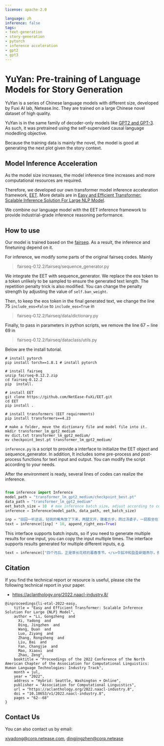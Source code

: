 ```yaml
---
license: apache-2.0

language: zh
inference: false
tags:
- text-generation
- story-generation
- pytorch
- inference acceleration
- gpt2
- gpt3
---
```

# YuYan: Pre-training of Language Models for Story Generation

YuYan is a series of Chinese language models with different size, developed by Fuxi AI lab, Netease.Inc. They are trained on a large Chinese novel dataset of high quality. 

YuYan is in the same family of decoder-only models like [GPT2 and GPT-3](https://arxiv.org/abs/2005.14165). As such, it was pretrained using the self-supervised causal language modedling objective.

Because the training data is mainly the novel, the model is good at generating the next plot given the story context.

## Model Inference Acceleration 

As the model size increases, the model inference time increases and more computational resources are required. 

Therefore, we developed our own transformer model inference acceleration framework, [EET](https://github.com/NetEase-FuXi/EET.git). More details are in [Easy and Efficient Transformer: Scalable Inference Solution For Large NLP Model](https://aclanthology.org/2022.naacl-industry.8/).

We combine our language model with the EET inference framework to provide industrial-grade inference reasoning performance.

## How to use

Our model is trained based on the [fairseq](https://github.com/facebookresearch/fairseq). As a result, the inference and finetuning depend on it.

For inference, we modify some parts of the original fairseq codes. Mainly 
> fairseq-0.12.2/fairseq/sequence_generator.py

We integrate the EET with sequence_generator. We replace the eos token to a token unlikely to be sampled to ensure the generated text length. The repetition penalty trick is also modified. You can change the penalty strength by adjusting the value of `self.ban_weight`.  

Then, to keep the eos token in the final generated text, we change the line 75 `include_eos=False` to `include_eos=True` in
> fairseq-0.12.2/fairseq/data/dictionary.py 

Finally, to pass in parameters in python scripts, we remove the line 67 ~ line 69 in
>fairseq-0.12.2/fairseq/dataclass/utils.py

Below are the install tutorial.

```
# install pytorch
pip install torch==1.8.1 # install pytorch

# install fairseq
unzip fairseq-0.12.2.zip
cd fairseq-0.12.2
pip  install.

# install EET
git clone https://github.com/NetEase-FuXi/EET.git
cd EET
pip install .

# install transformers (EET requirements)
pip install transformers==4.23

# make a folder, move the dictionary file and model file into it.
mkdir transformer_lm_gpt2_medium
mv dict.txt transformer_lm_gpt2_medium/
mv checkpoint_best.pt transformer_lm_gpt2_medium/

```
`inference.py` is a script to provide a interface to initialize the EET object and sequence_generator. In addition, It includes some pre-process and post-process functions for text input and output. You can modify the script according to your needs. 

After the environment is ready, several lines of codes can realize the inference.

``` python

from inference import Inference
model_path = "transformer_lm_gpt2_medium/checkpoint_best.pt"
data_path = "transformer_lm_gpt2_medium"
eet_batch_size = 10  # max inference batch size, adjust according to cuda memory 
inference = Inference(model_path, data_path, eet_batch_size)

inp = "田园一听这话，轻挑的嘴角放了下来，两腿叉开，踱着方步，跨过汤婆子，一屁股坐在了老人面前。</s>刘萌和健军一左一右站在他身旁，像是王朝、马汉护着包公断案。"
text = inference([inp] * 10, append_right_eos=True)

```
This interface supports batch inputs, so if you need to generate multiple results for one input, you can copy the input multiple times. The interface supports results generated for multiple different inputs, e.g.
```python
text = inference(["四个月后，正是草长花秾的暮春季节。</s>令狐冲和盈盈新婚燕尔，携手共赴华山。","院子中传来急促的脚步声，他停下手中的招式，将开元刀插入刀鞘。"])
```

## Citation
If you find the technical report or resource is useful, please cite the following technical report in your paper.
- https://aclanthology.org/2022.naacl-industry.8/
```
@inproceedings{li-etal-2022-easy,
    title = "Easy and Efficient Transformer: Scalable Inference Solution For Large {NLP} Model",
    author = "Li, Gongzheng  and
      Xi, Yadong  and
      Ding, Jingzhen  and
      Wang, Duan  and
      Luo, Ziyang  and
      Zhang, Rongsheng  and
      Liu, Bai  and
      Fan, Changjie  and
      Mao, Xiaoxi  and
      Zhao, Zeng",
    booktitle = "Proceedings of the 2022 Conference of the North American Chapter of the Association for Computational Linguistics: Human Language Technologies: Industry Track",
    month = jul,
    year = "2022",
    address = "Hybrid: Seattle, Washington + Online",
    publisher = "Association for Computational Linguistics",
    url = "https://aclanthology.org/2022.naacl-industry.8",
    doi = "10.18653/v1/2022.naacl-industry.8",
    pages = "62--68"
}

```
## Contact Us
You can also contact us by email:

xiyadong@corp.netease.com, dingjingzhen@corp.netease
